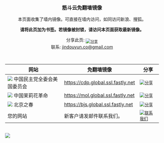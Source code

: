 <a name="a" id="a"></a>
<h3 align="center">筋斗云免翻墙镜像</h3>


<p align="center">本页面收集了墙内镜像。可直接在墙内访问，如同访问新浪、搜狐。</p>

<p align="center"><b>请将此页加为书签。若镜像被封锁，请访问本页面获取最新镜像。</b></p>

<p align="center">
  分享此页: <a href="mailto:?subject=%E7%AD%8B%E6%96%97%E4%BA%91%E5%85%8D%E7%BF%BB%E5%A2%99%E9%95%9C%E5%83%8F&body=https%3A%2F%2Fgithub.com%2Fjindouyunco%2Fmirrors%23a"><sub><img alt="分享" src="http://mat1.gtimg.com/www/images/qq2012/mailIcon.png"></sub></a>
  <br>
  联系: <a href="mailto:jindouyun.co@gmail.com">jindouyun.co@gmail.com</a>
</p>

<br>

<table>
    <thead>
        <tr>
            <th>网站</th>
            <th>免翻墙镜像</th>
            <th>分享</th>
        </tr>
    </thead>
    <tbody>    
        <tr>
            <td>
              <a href="http://cdp1989.org/"><img src="http://cdp1989.org/wp-content/themes/hotnews271/images/favicon.ico"></a>
              中国民主党全委会美国委员会
            </td>
            <td><a href="https://cdp.global.ssl.fastly.net/">https://cdp.global.ssl.fastly.net</a></td>
            <td><a href="mailto:?subject=%E7%AD%8B%E6%96%97%E4%BA%91%E4%B8%AD%E5%9B%BD%E6%B0%91%E4%B8%BB%E5%85%9A%E5%85%A8%E5%A7%94%E4%BC%9A%E7%BE%8E%E5%9B%BD%E5%A7%94%E5%91%98%E4%BC%9A%20%7C%20%E5%85%8D%E7%BF%BB%E5%A2%99%E9%95%9C%E5%83%8F&body=https%3A%2F%2Fcdp.global.ssl.fastly.net%0A%E5%A6%82%E6%9E%9C%E6%9C%AC%E9%A1%B5%E9%9D%A2%E6%97%A0%E6%B3%95%E5%8A%A0%E8%BD%BD%EF%BC%8C%E8%AF%B7%E8%AE%BF%E9%97%AE%E4%BB%A5%E4%B8%8B%E7%BD%91%E5%9D%80%E8%8E%B7%E5%8F%96%E6%96%B0%E9%95%9C%E5%83%8F%20%EF%BC%9Ahttps%3A%2F%2Fgithub.com%2Fjindouyunco%2Fmirrors%23a"><sub><img alt="分享" src="http://mat1.gtimg.com/www/images/qq2012/mailIcon.png"></sub></a></td>
        </tr>    
        <tr>
            <td>
              <a href="http://www.molihua.org/"><img src="http://www.molihua.org/favicon.ico"></a>
              中国茉莉花革命
            </td>
            <td><a href="https://mol.global.ssl.fastly.net/">https://mol.global.ssl.fastly.net</a></td>
            <td><a href="mailto:?subject=%E7%AD%8B%E6%96%97%E4%BA%91%E4%B8%AD%E5%9B%BD%E8%8C%89%E8%8E%89%E8%8A%B1%E9%9D%A9%E5%91%BD%20%7C%20%E5%85%8D%E7%BF%BB%E5%A2%99%E9%95%9C%E5%83%8F&body=https%3A%2F%2Fmol.global.ssl.fastly.net%0A%E5%A6%82%E6%9E%9C%E6%9C%AC%E9%A1%B5%E9%9D%A2%E6%97%A0%E6%B3%95%E5%8A%A0%E8%BD%BD%EF%BC%8C%E8%AF%B7%E8%AE%BF%E9%97%AE%E4%BB%A5%E4%B8%8B%E7%BD%91%E5%9D%80%E8%8E%B7%E5%8F%96%E6%96%B0%E9%95%9C%E5%83%8F%20%EF%BC%9Ahttps%3A%2F%2Fgithub.com%2Fjindouyunco%2Fmirrors%23a"><sub><img alt="分享" src="http://mat1.gtimg.com/www/images/qq2012/mailIcon.png"></sub></a></td>
        </tr>
        <tr>
            <td>
              <a href="http://beijingspring.com/"><img src="http://www.cco.net/~trufax/graphics/default.png"></a>
              北京之春
            </td>
            <td><a href="https://bjs.global.ssl.fastly.net/">https://bjs.global.ssl.fastly.net</a></td>
            <td><a href="mailto:?subject=%E7%AD%8B%E6%96%97%E4%BA%91%E5%8C%97%E4%BA%AC%E4%B9%8B%E6%98%A5%20%7C%20%E5%85%8D%E7%BF%BB%E5%A2%99%E9%95%9C%E5%83%8F&body=https%3A%2F%2Fbjs.global.ssl.fastly.net%0A%E5%A6%82%E6%9E%9C%E6%9C%AC%E9%A1%B5%E9%9D%A2%E6%97%A0%E6%B3%95%E5%8A%A0%E8%BD%BD%EF%BC%8C%E8%AF%B7%E8%AE%BF%E9%97%AE%E4%BB%A5%E4%B8%8B%E7%BD%91%E5%9D%80%E8%8E%B7%E5%8F%96%E6%96%B0%E9%95%9C%E5%83%8F%20%EF%BC%9Ahttps%3A%2F%2Fgithub.com%2Fjindouyunco%2Fmirrors%23a"><sub><img alt="分享" src="http://mat1.gtimg.com/www/images/qq2012/mailIcon.png"></sub></a></td>
        </tr>
        <tr>
            <td>您的网站</td>
            <td>新客户请发邮件联系我们。</td>
            <td>
              <a href="mailto:jindouyun.co@gmail.com"><sub><img alt="联系我们" src="http://mat1.gtimg.com/www/images/qq2012/mailIcon.png"></sub></a>
            </td>
        </tr>    
    </tbody>
</table>
<br/>
<img src="https://encrypted-tbn0.gstatic.com/images?q=tbn:ANd9GcSvpdvxCD6PqBufA5U_Ftoyn1JuvtgBjTRl3OpujvkqxKmPakPf">
